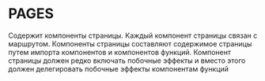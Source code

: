 # PAGES

Содержит компоненты страницы. Каждый компонент страницы связан с маршрутом. Компоненты страницы составляют содержимое страницы путем импорта компонентов и компонентов функций.
Компонент страницы должен редко включать побочные эффекты и вместо этого должен делегировать побочные эффекты компонентам функций

